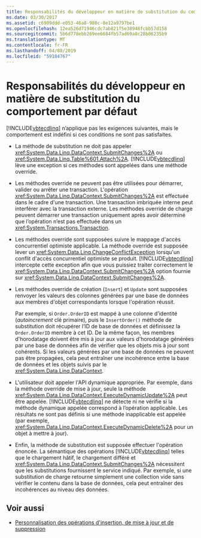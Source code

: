 ```yaml
---
title: Responsabilités du développeur en matière de substitution du comportement par défaut
ms.date: 03/30/2017
ms.assetid: c6909ddd-e053-46a8-980c-0e12a9797be1
ms.openlocfilehash: 12ea526d71946cdc7ab821f5e38948fcbb57d158
ms.sourcegitcommit: 5b6d778ebb269ee6684fb57ad69a8c28b06235b9
ms.translationtype: MT
ms.contentlocale: fr-FR
ms.lasthandoff: 04/08/2019
ms.locfileid: "59184767"
---
```

# <a name="responsibilities-of-the-developer-in-overriding-default-behavior"></a>Responsabilités du développeur en matière de substitution du comportement par défaut
[!INCLUDE[vbtecdlinq](../../../../../../includes/vbtecdlinq-md.md)] n’applique pas les exigences suivantes, mais le comportement est indéfini si ces conditions ne sont pas satisfaites.  
  
-   La méthode de substitution ne doit pas appeler <xref:System.Data.Linq.DataContext.SubmitChanges%2A> ou <xref:System.Data.Linq.Table%601.Attach%2A>. [!INCLUDE[vbtecdlinq](../../../../../../includes/vbtecdlinq-md.md)] lève une exception si ces méthodes sont appelées dans une méthode override.  
  
-   Les méthodes override ne peuvent pas être utilisées pour démarrer, valider ou arrêter une transaction. L'opération <xref:System.Data.Linq.DataContext.SubmitChanges%2A> est effectuée dans le cadre d'une transaction. Une transaction imbriquée interne peut interférer avec la transaction externe. Les méthodes override de charge peuvent démarrer une transaction uniquement après avoir déterminé que l’opération n’est pas effectuée dans un <xref:System.Transactions.Transaction>.  
  
-   Les méthodes override sont supposées suivre le mappage d'accès concurrentiel optimiste applicable. La méthode override est supposée lever un <xref:System.Data.Linq.ChangeConflictException> lorsqu'un conflit d'accès concurrentiel optimiste se produit. [!INCLUDE[vbtecdlinq](../../../../../../includes/vbtecdlinq-md.md)] intercepte cette exception afin que vous puissiez traiter correctement le <xref:System.Data.Linq.DataContext.SubmitChanges%2A> option fournie sur <xref:System.Data.Linq.DataContext.SubmitChanges%2A>.  
  
-   Les méthodes override de création (`Insert`) et `Update` sont supposées renvoyer les valeurs des colonnes générées par une base de données aux membres d'objet correspondants lorsque l'opération réussit.  
  
     Par exemple, si `Order.OrderID` est mappé à une colonne d’identité (*autoincrement* clé primaire), puis le `InsertOrder()` méthode de substitution doit récupérer l’ID de base de données et définissez la `Order.OrderID` membre à cet ID. De la même façon, les membres d'horodatage doivent être mis à jour aux valeurs d'horodatage générées par une base de données afin de vérifier que les objets mis à jour sont cohérents. Si les valeurs générées par une base de données ne peuvent pas être propagées, cela peut entraîner une incohérence entre la base de données et les objets suivis par le <xref:System.Data.Linq.DataContext>.  
  
-   L'utilisateur doit appeler l'API dynamique appropriée. Par exemple, dans la méthode override de mise à jour, seule la méthode <xref:System.Data.Linq.DataContext.ExecuteDynamicUpdate%2A> peut être appelée. [!INCLUDE[vbtecdlinq](../../../../../../includes/vbtecdlinq-md.md)] ne détecte ni ne vérifie si la méthode dynamique appelée correspond à l’opération applicable. Les résultats ne sont pas définis si une méthode inapplicable est appelée (par exemple, <xref:System.Data.Linq.DataContext.ExecuteDynamicDelete%2A> pour un objet à mettre à jour).  
  
-   Enfin, la méthode de substitution est supposée effectuer l'opération énoncée. La sémantique des opérations [!INCLUDE[vbtecdlinq](../../../../../../includes/vbtecdlinq-md.md)] telles que le chargement hâtif, le chargement différé et <xref:System.Data.Linq.DataContext.SubmitChanges%2A> nécessitent que les substitutions fournissent le service indiqué. Par exemple, si une substitution de charge retourne simplement une collection vide sans vérifier le contenu dans la base de données, cela peut entraîner des incohérences au niveau des données.  
  
## <a name="see-also"></a>Voir aussi

- [Personnalisation des opérations d'insertion, de mise à jour et de suppression](../../../../../../docs/framework/data/adonet/sql/linq/customizing-insert-update-and-delete-operations.md)
